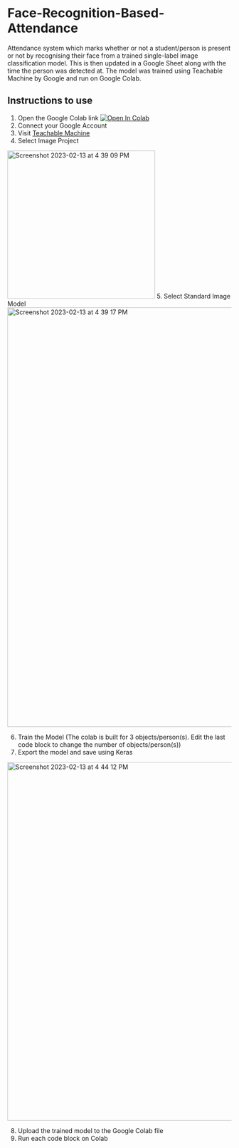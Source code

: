 # Face-Recognition-Based-Attendance
Attendance system which marks whether or not a student/person is present or not by recognising their face from a trained single-label image classification model.
This is then updated in a Google Sheet along with the time the person was detected at.
The model was trained using Teachable Machine by Google and run on Google Colab.

## Instructions to use
1. Open the Google Colab link [![Open In Colab](https://colab.research.google.com/assets/colab-badge.svg)](https://colab.research.google.com/drive/1Fle54xIao8d3hNJHYgmAgJHZaSzgYarQ#scrollTo=QMMJKYRVwpYt)
2. Connect your Google Account
3. Visit [Teachable Machine](https://teachablemachine.withgoogle.com/)
4. Select Image Project
<img width="332" alt="Screenshot 2023-02-13 at 4 39 09 PM" src="https://user-images.githubusercontent.com/87146827/218442492-50705ef7-d16c-49ed-840a-1773ca12aae0.png">
5. Select Standard Image Model
<img width="942" alt="Screenshot 2023-02-13 at 4 39 17 PM" src="https://user-images.githubusercontent.com/87146827/218442569-63930844-aacd-4f01-b4c9-cf278791e55f.png">

6. Train the Model (The colab is built for 3 objects/person(s). Edit the last code block to change the number of objects/person(s))
7. Export the model and save using Keras
<img width="805" alt="Screenshot 2023-02-13 at 4 44 12 PM" src="https://user-images.githubusercontent.com/87146827/218443330-8c82631b-5b3a-4d1b-a198-6f74aa1ae244.png">

8. Upload the trained model to the Google Colab file
9. Run each code block on Colab
